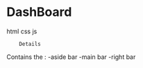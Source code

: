 # DashBoard


html
css
js
        
        Details

Contains the :
     -aside bar
     -main bar
     -right bar

